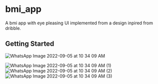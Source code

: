 # bmi_app

A bmi app with eye pleasing UI implemented from a design inpired from dribble.

## Getting Started

 
![WhatsApp Image 2022-09-05 at 10 34 09 AM](https://user-images.githubusercontent.com/83944516/188367874-5228ae8f-b9e0-4d59-a9f6-6f0908b0e4f2.jpeg)

![WhatsApp Image 2022-09-05 at 10 34 09 AM (1)](https://user-images.githubusercontent.com/83944516/188368082-374e3072-2771-43ec-8bdc-dfba26d66b5b.jpeg)
![WhatsApp Image 2022-09-05 at 10 34 09 AM (2)](https://user-images.githubusercontent.com/83944516/188368092-505a6c85-d855-4878-840c-ae9807a2aff9.jpeg)
![WhatsApp Image 2022-09-05 at 10 34 09 AM (3)](https://user-images.githubusercontent.com/83944516/188368108-7cfb2772-5e6c-4208-b33c-d34a04009dc5.jpeg)
